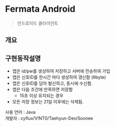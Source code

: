 Fermata Android
=========
> 안드로이드 클라이언트

개요 
---------

## 구현동작설명
* 앱은 id/pw를 생성하여 저장하고 서버에 전송하여 가입
* 앱은 신호ID를 한시간 마다 생성하여 갱신함 (9byte) 
* 앱은 신호ID를 담아 발신하고, 동시에 수신함.
* 앱은 다음 조건에 만족하면 저장함
    * 15초 이상 유지되는 경우
* 모든 저장 정보는 21일 이후에는 삭제됨.


사용 언어 : Java   
개발자 : cyflux/V!NT0/Taehyun-Dev/Soonee

